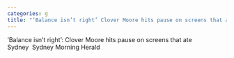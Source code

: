 ```yaml
---
categories: g
title: "‘Balance isn’t right’ Clover Moore hits pause on screens that ate Sydney  Sydney Morning Herald"
---
```

‘Balance isn’t right’: Clover Moore hits pause on screens that ate Sydney&nbsp;&nbsp;Sydney Morning Herald